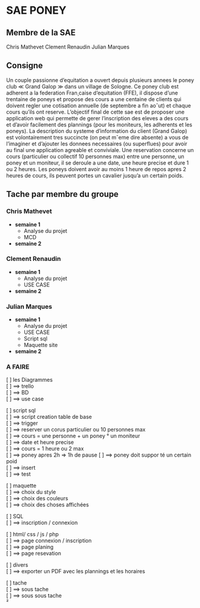 # SAE PONEY

## Membre de la SAE
Chris Mathevet
Clement Renaudin
Julian Marques 

## Consigne 
Un couple passionne d’equitation a ouvert depuis plusieurs annees le poney club ≪ Grand
Galop ≫ dans un village de Sologne. Ce poney club est adherent a la federation Fran¸caise
d’equitation (FFE), il dispose d’une trentaine de poneys et propose des cours a une centaine
de clients qui doivent regler une cotisation annuelle (de septembre a fin aoˆut) et chaque
cours qu’ils ont reserve. L’objectif final de cette sae est de proposer une application web
qui permette de gerer l’inscription des eleves a des cours et d’avoir facilement des plannings
(pour les moniteurs, les adherents et les poneys). La description du systeme d’information
du client (Grand Galop) est volontairement tres succincte (on peut mˆeme dire absente) a
vous de l’imaginer et d’ajouter les donnees necessaires (ou superflues) pour avoir au final
une application agreable et conviviale.
Une reservation concerne un cours (particulier ou collectif 10 personnes max) entre une
personne, un poney et un moniteur, il se deroule a une date, une heure precise et dure 1 ou
2 heures. Les poneys doivent avoir au moins 1 heure de repos apres 2 heures de cours, ils
peuvent portes un cavalier jusqu’a un certain poids.


## Tache par membre du groupe


### Chris Mathevet
- **semaine 1**
    - Analyse du projet
    - MCD
- **semaine 2**
    
### Clement Renaudin
- **semaine 1**
    - Analyse du projet
    - USE CASE
- **semaine 2**

### Julian Marques 
- **semaine 1**
    - Analyse du projet
    - USE CASE
    - Script sql
    - Maquette site
- **semaine 2**





### A FAIRE

[ ] les Diagrammes  
[ ]     ==> trello  
[ ]     ==> BD  
[ ]     ==> use case  


[ ] script sql  
[ ]     ==> script creation table de base   
[ ]     ==> trigger    
[ ]         ==> reserver un corus particulier ou 10 personnes max  
[ ]         ==> cours = une personne + un poney ° un moniteur  
[ ]         ==> date et heure precise  
[ ]         ==> cours = 1 heure ou 2 max  
[ ]         ==> poney apres 2h => 1h de pause 
[ ]         ==> poney doit suppor   té un certain poid  
[ ]     ==> insert    
[ ]     ==> test   

[ ] maquette  
[ ]     ==> choix du style   
[ ]     ==> choix des couleurs   
[ ]     ==> choix des choses affichées   
   
[ ] SQL     
[ ]     ==> inscription / connexion   
   

[ ] html/ css / js / php   
[ ]     ==> page connexion / inscription    
[ ]     ==> page planing    
[ ]     ==> page resevation  
 
[ ] divers  
[ ]     ==> exporter un PDF avec les plannings et les horaires    




[ ] tache  
[ ]     ==> sous tache  
[ ]         ==> sous sous tache  
²
